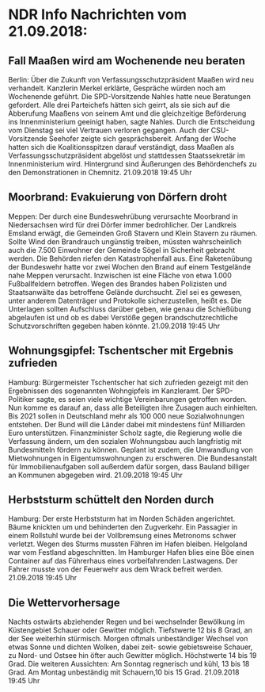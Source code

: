 # NDR Info Nachrichten vom 21.09.2018:


## Fall Maaßen wird am Wochenende neu beraten
Berlin: Über die Zukunft von Verfassungsschutzpräsident Maaßen wird neu verhandelt. Kanzlerin Merkel erklärte, Gespräche würden noch am Wochenende geführt. Die SPD-Vorsitzende Nahles hatte neue Beratungen gefordert. Alle drei Parteichefs hätten sich geirrt, als sie sich auf die Abberufung Maaßens von seinem Amt und die gleichzeitige Beförderung ins Innenministerium geeinigt haben, sagte Nahles. Durch die Entscheidung vom Dienstag sei viel Vertrauen verloren gegangen. Auch der CSU-Vorsitzende Seehofer zeigte sich gesprächsbereit. Anfang der Woche hatten sich die Koalitionsspitzen darauf verständigt, dass Maaßen als Verfassungsschutzpräsident abgelöst und stattdessen Staatssekretär im Innenministerium wird. Hintergrund sind Äußerungen des Behördenchefs zu den Demonstrationen in Chemnitz. 21.09.2018 19:45 Uhr 

## Moorbrand: Evakuierung von Dörfern droht
Meppen: Der durch eine Bundeswehrübung verursachte Moorbrand in Niedersachsen wird für drei Dörfer immer bedrohlicher. Der Landkreis Emsland erwägt, die Gemeinden Groß Stavern und Klein Stavern zu räumen. Sollte Wind den Brandrauch ungünstig treiben, müssten wahrscheinlich auch die 7.500 Einwohner der Gemeinde Sögel in Sicherheit gebracht werden. Die Behörden riefen den Katastrophenfall aus. Eine Raketenübung der Bundeswehr hatte vor zwei Wochen den Brand auf einem Testgelände nahe Meppen verursacht. Inzwischen ist eine Fläche von etwa 1.000 Fußballfeldern betroffen. Wegen des Brandes haben Polizisten und Staatsanwälte das betroffene Gelände durchsucht. Ziel sei es gewesen, unter anderem Datenträger und Protokolle sicherzustellen, heißt es. Die Unterlagen sollten Aufschluss darüber geben, wie genau die Schießübung abgelaufen ist und ob es dabei Verstöße gegen brandschutzrechtliche Schutzvorschriften gegeben haben könnte. 21.09.2018 19:45 Uhr 

## Wohnungsgipfel: Tschentscher mit Ergebnis zufrieden
Hamburg: Bürgermeister Tschentscher hat sich zufrieden gezeigt mit den Ergebnissen des sogenannten Wohngipfels im Kanzleramt. Der SPD-Politiker sagte, es seien viele wichtige Vereinbarungen getroffen worden. Nun komme es darauf an, dass alle Beteiligten ihre Zusagen auch einhielten. Bis 2021 sollen in Deutschland mehr als 100 000 neue Sozialwohnungen entstehen. Der Bund will die Länder dabei mit mindestens fünf Milliarden Euro unterstützen. Finanzminister Scholz sagte, die Regierung wolle die Verfassung ändern, um den sozialen Wohnungsbau auch langfristig mit Bundesmitteln fördern zu können. Geplant ist zudem, die Umwandlung von Mietwohnungen in Eigentumswohnungen zu erschweren. Die Bundesanstalt für Immobilienaufgaben soll außerdem dafür sorgen, dass Bauland billiger an Kommunen abgegeben wird. 21.09.2018 19:45 Uhr 

## Herbststurm schüttelt den Norden durch
Hamburg: Der erste Herbststurm hat im Norden Schäden angerichtet. Bäume knickten um und behinderten den Zugverkehr. Ein Passagier in einem Rollstuhl wurde bei der Vollbremsung eines Metronoms schwer verletzt. Wegen des Sturms mussten Fähren im Hafen bleiben. Helgoland war vom Festland abgeschnitten. Im Hamburger Hafen blies eine Böe einen Container auf das Führerhaus eines vorbeifahrenden Lastwagens. Der Fahrer musste von der Feuerwehr aus dem Wrack befreit werden. 21.09.2018 19:45 Uhr 

## Die Wettervorhersage
Nachts ostwärts abziehender Regen und bei wechselnder Bewölkung im Küstengebiet Schauer oder Gewitter möglich. Tiefstwerte 12 bis 8 Grad, an der See weiterhin stürmisch. Morgen oftmals unbeständiger Wechsel von etwas Sonne und dichten Wolken, dabei zeit- sowie gebietsweise Schauer, zu Nord- und Ostsee hin öfter auch Gewitter möglich. Höchstwerte 14 bis 19 Grad. Die weiteren Aussichten: Am Sonntag regnerisch und kühl, 13 bis 18 Grad. Am Montag unbeständig mit Schauern,10 bis 15 Grad. 21.09.2018 19:45 Uhr 
